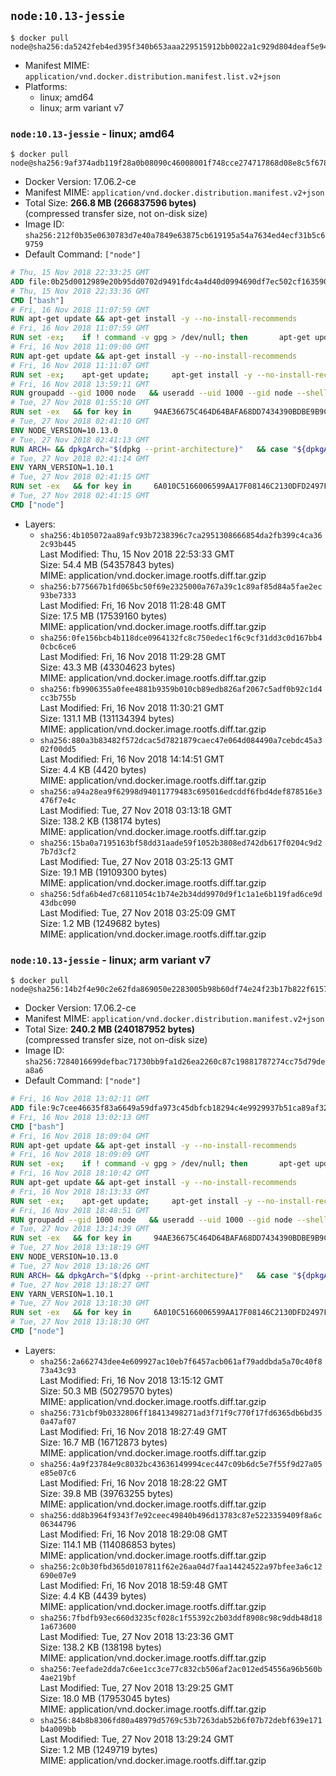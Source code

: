 ## `node:10.13-jessie`

```console
$ docker pull node@sha256:da5242feb4ed395f340b653aaa229515912bb0022a1c929d804deaf5e94a3b5d
```

-	Manifest MIME: `application/vnd.docker.distribution.manifest.list.v2+json`
-	Platforms:
	-	linux; amd64
	-	linux; arm variant v7

### `node:10.13-jessie` - linux; amd64

```console
$ docker pull node@sha256:9af374adb119f28a0b08090c46008001f748cce274717868d08e8c5f67875770
```

-	Docker Version: 17.06.2-ce
-	Manifest MIME: `application/vnd.docker.distribution.manifest.v2+json`
-	Total Size: **266.8 MB (266837596 bytes)**  
	(compressed transfer size, not on-disk size)
-	Image ID: `sha256:212f0b35e0630783d7e40a7849e63875cb619195a54a7634ed4ecf31b5c69759`
-	Default Command: `["node"]`

```dockerfile
# Thu, 15 Nov 2018 22:33:25 GMT
ADD file:0b25d0012989e20b95dd0702d9491fdc4a4d40d0994690df7ec502cf163590fe in / 
# Thu, 15 Nov 2018 22:33:36 GMT
CMD ["bash"]
# Fri, 16 Nov 2018 11:07:59 GMT
RUN apt-get update && apt-get install -y --no-install-recommends 		ca-certificates 		curl 		netbase 		wget 	&& rm -rf /var/lib/apt/lists/*
# Fri, 16 Nov 2018 11:07:59 GMT
RUN set -ex; 	if ! command -v gpg > /dev/null; then 		apt-get update; 		apt-get install -y --no-install-recommends 			gnupg 			dirmngr 		; 		rm -rf /var/lib/apt/lists/*; 	fi
# Fri, 16 Nov 2018 11:09:00 GMT
RUN apt-get update && apt-get install -y --no-install-recommends 		bzr 		git 		mercurial 		openssh-client 		subversion 				procps 	&& rm -rf /var/lib/apt/lists/*
# Fri, 16 Nov 2018 11:11:07 GMT
RUN set -ex; 	apt-get update; 	apt-get install -y --no-install-recommends 		autoconf 		automake 		bzip2 		dpkg-dev 		file 		g++ 		gcc 		imagemagick 		libbz2-dev 		libc6-dev 		libcurl4-openssl-dev 		libdb-dev 		libevent-dev 		libffi-dev 		libgdbm-dev 		libgeoip-dev 		libglib2.0-dev 		libjpeg-dev 		libkrb5-dev 		liblzma-dev 		libmagickcore-dev 		libmagickwand-dev 		libncurses5-dev 		libncursesw5-dev 		libpng-dev 		libpq-dev 		libreadline-dev 		libsqlite3-dev 		libssl-dev 		libtool 		libwebp-dev 		libxml2-dev 		libxslt-dev 		libyaml-dev 		make 		patch 		xz-utils 		zlib1g-dev 				$( 			if apt-cache show 'default-libmysqlclient-dev' 2>/dev/null | grep -q '^Version:'; then 				echo 'default-libmysqlclient-dev'; 			else 				echo 'libmysqlclient-dev'; 			fi 		) 	; 	rm -rf /var/lib/apt/lists/*
# Fri, 16 Nov 2018 13:59:11 GMT
RUN groupadd --gid 1000 node   && useradd --uid 1000 --gid node --shell /bin/bash --create-home node
# Tue, 27 Nov 2018 01:55:10 GMT
RUN set -ex   && for key in     94AE36675C464D64BAFA68DD7434390BDBE9B9C5     FD3A5288F042B6850C66B31F09FE44734EB7990E     71DCFD284A79C3B38668286BC97EC7A07EDE3FC1     DD8F2338BAE7501E3DD5AC78C273792F7D83545D     C4F0DFFF4E8C1A8236409D08E73BC641CC11F4C8     B9AE9905FFD7803F25714661B63B535A4C206CA9     56730D5401028683275BD23C23EFEFE93C4CFFFE     77984A986EBC2AA786BC0F66B01FBB92821C587A     8FCCA13FEF1D0C2E91008E09770F7A9A5AE15600   ; do     gpg --batch --keyserver hkp://p80.pool.sks-keyservers.net:80 --recv-keys "$key" ||     gpg --batch --keyserver hkp://ipv4.pool.sks-keyservers.net --recv-keys "$key" ||     gpg --batch --keyserver hkp://pgp.mit.edu:80 --recv-keys "$key" ;   done
# Tue, 27 Nov 2018 02:41:10 GMT
ENV NODE_VERSION=10.13.0
# Tue, 27 Nov 2018 02:41:13 GMT
RUN ARCH= && dpkgArch="$(dpkg --print-architecture)"   && case "${dpkgArch##*-}" in     amd64) ARCH='x64';;     ppc64el) ARCH='ppc64le';;     s390x) ARCH='s390x';;     arm64) ARCH='arm64';;     armhf) ARCH='armv7l';;     i386) ARCH='x86';;     *) echo "unsupported architecture"; exit 1 ;;   esac   && curl -fsSLO --compressed "https://nodejs.org/dist/v$NODE_VERSION/node-v$NODE_VERSION-linux-$ARCH.tar.xz"   && curl -fsSLO --compressed "https://nodejs.org/dist/v$NODE_VERSION/SHASUMS256.txt.asc"   && gpg --batch --decrypt --output SHASUMS256.txt SHASUMS256.txt.asc   && grep " node-v$NODE_VERSION-linux-$ARCH.tar.xz\$" SHASUMS256.txt | sha256sum -c -   && tar -xJf "node-v$NODE_VERSION-linux-$ARCH.tar.xz" -C /usr/local --strip-components=1 --no-same-owner   && rm "node-v$NODE_VERSION-linux-$ARCH.tar.xz" SHASUMS256.txt.asc SHASUMS256.txt   && ln -s /usr/local/bin/node /usr/local/bin/nodejs
# Tue, 27 Nov 2018 02:41:14 GMT
ENV YARN_VERSION=1.10.1
# Tue, 27 Nov 2018 02:41:15 GMT
RUN set -ex   && for key in     6A010C5166006599AA17F08146C2130DFD2497F5   ; do     gpg --batch --keyserver hkp://p80.pool.sks-keyservers.net:80 --recv-keys "$key" ||     gpg --batch --keyserver hkp://ipv4.pool.sks-keyservers.net --recv-keys "$key" ||     gpg --batch --keyserver hkp://pgp.mit.edu:80 --recv-keys "$key" ;   done   && curl -fsSLO --compressed "https://yarnpkg.com/downloads/$YARN_VERSION/yarn-v$YARN_VERSION.tar.gz"   && curl -fsSLO --compressed "https://yarnpkg.com/downloads/$YARN_VERSION/yarn-v$YARN_VERSION.tar.gz.asc"   && gpg --batch --verify yarn-v$YARN_VERSION.tar.gz.asc yarn-v$YARN_VERSION.tar.gz   && mkdir -p /opt   && tar -xzf yarn-v$YARN_VERSION.tar.gz -C /opt/   && ln -s /opt/yarn-v$YARN_VERSION/bin/yarn /usr/local/bin/yarn   && ln -s /opt/yarn-v$YARN_VERSION/bin/yarnpkg /usr/local/bin/yarnpkg   && rm yarn-v$YARN_VERSION.tar.gz.asc yarn-v$YARN_VERSION.tar.gz
# Tue, 27 Nov 2018 02:41:15 GMT
CMD ["node"]
```

-	Layers:
	-	`sha256:4b105072aa89afc93b7238396c7ca2951308666854da2fb399c4ca362c93b445`  
		Last Modified: Thu, 15 Nov 2018 22:53:33 GMT  
		Size: 54.4 MB (54357843 bytes)  
		MIME: application/vnd.docker.image.rootfs.diff.tar.gzip
	-	`sha256:b775667b1fd065bc50f69e2325000a767a39c1c89af85d84a5fae2ec93be7333`  
		Last Modified: Fri, 16 Nov 2018 11:28:48 GMT  
		Size: 17.5 MB (17539160 bytes)  
		MIME: application/vnd.docker.image.rootfs.diff.tar.gzip
	-	`sha256:0fe156bcb4b118dce0964132fc8c750edec1f6c9cf31dd3c0d167bb40cbc6ce6`  
		Last Modified: Fri, 16 Nov 2018 11:29:28 GMT  
		Size: 43.3 MB (43304623 bytes)  
		MIME: application/vnd.docker.image.rootfs.diff.tar.gzip
	-	`sha256:fb9906355a0fee4881b9359b010cb89edb826af2067c5adf0b92c1d4cc3b755b`  
		Last Modified: Fri, 16 Nov 2018 11:30:21 GMT  
		Size: 131.1 MB (131134394 bytes)  
		MIME: application/vnd.docker.image.rootfs.diff.tar.gzip
	-	`sha256:880a3b83482f572dcac5d7821879caec47e064d084490a7cebdc45a302f00dd5`  
		Last Modified: Fri, 16 Nov 2018 14:14:51 GMT  
		Size: 4.4 KB (4420 bytes)  
		MIME: application/vnd.docker.image.rootfs.diff.tar.gzip
	-	`sha256:a94a28ea9f62998d94011779483c695016edcddf6fbd4def878516e3476f7e4c`  
		Last Modified: Tue, 27 Nov 2018 03:13:18 GMT  
		Size: 138.2 KB (138174 bytes)  
		MIME: application/vnd.docker.image.rootfs.diff.tar.gzip
	-	`sha256:15ba0a7195163bf58dd31aade59f1052b3808ed742db617f0204c9d27b7d3cf2`  
		Last Modified: Tue, 27 Nov 2018 03:25:13 GMT  
		Size: 19.1 MB (19109300 bytes)  
		MIME: application/vnd.docker.image.rootfs.diff.tar.gzip
	-	`sha256:5dfa6b4ed7c6811054c1b74e2b34dd9970d9f1c1a1e6b119fad6ce9d43dbc090`  
		Last Modified: Tue, 27 Nov 2018 03:25:09 GMT  
		Size: 1.2 MB (1249682 bytes)  
		MIME: application/vnd.docker.image.rootfs.diff.tar.gzip

### `node:10.13-jessie` - linux; arm variant v7

```console
$ docker pull node@sha256:14b2f4e90c2e62fda869050e2283005b98b60df74e24f23b17b822f6157a5613
```

-	Docker Version: 17.06.2-ce
-	Manifest MIME: `application/vnd.docker.distribution.manifest.v2+json`
-	Total Size: **240.2 MB (240187952 bytes)**  
	(compressed transfer size, not on-disk size)
-	Image ID: `sha256:7284016699defbac71730bb9fa1d26ea2260c87c19881787274cc75d79dea8a6`
-	Default Command: `["node"]`

```dockerfile
# Fri, 16 Nov 2018 13:02:11 GMT
ADD file:9c7cee46635f83a6649a59dfa973c45dbfcb18294c4e9929937b51ca89af3242 in / 
# Fri, 16 Nov 2018 13:02:13 GMT
CMD ["bash"]
# Fri, 16 Nov 2018 18:09:04 GMT
RUN apt-get update && apt-get install -y --no-install-recommends 		ca-certificates 		curl 		netbase 		wget 	&& rm -rf /var/lib/apt/lists/*
# Fri, 16 Nov 2018 18:09:09 GMT
RUN set -ex; 	if ! command -v gpg > /dev/null; then 		apt-get update; 		apt-get install -y --no-install-recommends 			gnupg 			dirmngr 		; 		rm -rf /var/lib/apt/lists/*; 	fi
# Fri, 16 Nov 2018 18:10:42 GMT
RUN apt-get update && apt-get install -y --no-install-recommends 		bzr 		git 		mercurial 		openssh-client 		subversion 				procps 	&& rm -rf /var/lib/apt/lists/*
# Fri, 16 Nov 2018 18:13:33 GMT
RUN set -ex; 	apt-get update; 	apt-get install -y --no-install-recommends 		autoconf 		automake 		bzip2 		dpkg-dev 		file 		g++ 		gcc 		imagemagick 		libbz2-dev 		libc6-dev 		libcurl4-openssl-dev 		libdb-dev 		libevent-dev 		libffi-dev 		libgdbm-dev 		libgeoip-dev 		libglib2.0-dev 		libjpeg-dev 		libkrb5-dev 		liblzma-dev 		libmagickcore-dev 		libmagickwand-dev 		libncurses5-dev 		libncursesw5-dev 		libpng-dev 		libpq-dev 		libreadline-dev 		libsqlite3-dev 		libssl-dev 		libtool 		libwebp-dev 		libxml2-dev 		libxslt-dev 		libyaml-dev 		make 		patch 		xz-utils 		zlib1g-dev 				$( 			if apt-cache show 'default-libmysqlclient-dev' 2>/dev/null | grep -q '^Version:'; then 				echo 'default-libmysqlclient-dev'; 			else 				echo 'libmysqlclient-dev'; 			fi 		) 	; 	rm -rf /var/lib/apt/lists/*
# Fri, 16 Nov 2018 18:48:51 GMT
RUN groupadd --gid 1000 node   && useradd --uid 1000 --gid node --shell /bin/bash --create-home node
# Tue, 27 Nov 2018 13:14:39 GMT
RUN set -ex   && for key in     94AE36675C464D64BAFA68DD7434390BDBE9B9C5     FD3A5288F042B6850C66B31F09FE44734EB7990E     71DCFD284A79C3B38668286BC97EC7A07EDE3FC1     DD8F2338BAE7501E3DD5AC78C273792F7D83545D     C4F0DFFF4E8C1A8236409D08E73BC641CC11F4C8     B9AE9905FFD7803F25714661B63B535A4C206CA9     56730D5401028683275BD23C23EFEFE93C4CFFFE     77984A986EBC2AA786BC0F66B01FBB92821C587A     8FCCA13FEF1D0C2E91008E09770F7A9A5AE15600   ; do     gpg --batch --keyserver hkp://p80.pool.sks-keyservers.net:80 --recv-keys "$key" ||     gpg --batch --keyserver hkp://ipv4.pool.sks-keyservers.net --recv-keys "$key" ||     gpg --batch --keyserver hkp://pgp.mit.edu:80 --recv-keys "$key" ;   done
# Tue, 27 Nov 2018 13:18:19 GMT
ENV NODE_VERSION=10.13.0
# Tue, 27 Nov 2018 13:18:26 GMT
RUN ARCH= && dpkgArch="$(dpkg --print-architecture)"   && case "${dpkgArch##*-}" in     amd64) ARCH='x64';;     ppc64el) ARCH='ppc64le';;     s390x) ARCH='s390x';;     arm64) ARCH='arm64';;     armhf) ARCH='armv7l';;     i386) ARCH='x86';;     *) echo "unsupported architecture"; exit 1 ;;   esac   && curl -fsSLO --compressed "https://nodejs.org/dist/v$NODE_VERSION/node-v$NODE_VERSION-linux-$ARCH.tar.xz"   && curl -fsSLO --compressed "https://nodejs.org/dist/v$NODE_VERSION/SHASUMS256.txt.asc"   && gpg --batch --decrypt --output SHASUMS256.txt SHASUMS256.txt.asc   && grep " node-v$NODE_VERSION-linux-$ARCH.tar.xz\$" SHASUMS256.txt | sha256sum -c -   && tar -xJf "node-v$NODE_VERSION-linux-$ARCH.tar.xz" -C /usr/local --strip-components=1 --no-same-owner   && rm "node-v$NODE_VERSION-linux-$ARCH.tar.xz" SHASUMS256.txt.asc SHASUMS256.txt   && ln -s /usr/local/bin/node /usr/local/bin/nodejs
# Tue, 27 Nov 2018 13:18:27 GMT
ENV YARN_VERSION=1.10.1
# Tue, 27 Nov 2018 13:18:30 GMT
RUN set -ex   && for key in     6A010C5166006599AA17F08146C2130DFD2497F5   ; do     gpg --batch --keyserver hkp://p80.pool.sks-keyservers.net:80 --recv-keys "$key" ||     gpg --batch --keyserver hkp://ipv4.pool.sks-keyservers.net --recv-keys "$key" ||     gpg --batch --keyserver hkp://pgp.mit.edu:80 --recv-keys "$key" ;   done   && curl -fsSLO --compressed "https://yarnpkg.com/downloads/$YARN_VERSION/yarn-v$YARN_VERSION.tar.gz"   && curl -fsSLO --compressed "https://yarnpkg.com/downloads/$YARN_VERSION/yarn-v$YARN_VERSION.tar.gz.asc"   && gpg --batch --verify yarn-v$YARN_VERSION.tar.gz.asc yarn-v$YARN_VERSION.tar.gz   && mkdir -p /opt   && tar -xzf yarn-v$YARN_VERSION.tar.gz -C /opt/   && ln -s /opt/yarn-v$YARN_VERSION/bin/yarn /usr/local/bin/yarn   && ln -s /opt/yarn-v$YARN_VERSION/bin/yarnpkg /usr/local/bin/yarnpkg   && rm yarn-v$YARN_VERSION.tar.gz.asc yarn-v$YARN_VERSION.tar.gz
# Tue, 27 Nov 2018 13:18:30 GMT
CMD ["node"]
```

-	Layers:
	-	`sha256:2a662743dee4e609927ac10eb7f6457acb061af79addbda5a70c40f873a43c93`  
		Last Modified: Fri, 16 Nov 2018 13:15:12 GMT  
		Size: 50.3 MB (50279570 bytes)  
		MIME: application/vnd.docker.image.rootfs.diff.tar.gzip
	-	`sha256:731cbf9b0332806ff18413498271ad3f71f9c770f17fd6365db6bd350a47af07`  
		Last Modified: Fri, 16 Nov 2018 18:27:49 GMT  
		Size: 16.7 MB (16712873 bytes)  
		MIME: application/vnd.docker.image.rootfs.diff.tar.gzip
	-	`sha256:4a9f23784e9c8032bc43636149994cec447c09b6dc5e7f55f9d27a05e85e07c6`  
		Last Modified: Fri, 16 Nov 2018 18:28:22 GMT  
		Size: 39.8 MB (39763255 bytes)  
		MIME: application/vnd.docker.image.rootfs.diff.tar.gzip
	-	`sha256:dd8b3964f9343f7e92ceec49840b496d13783c87e5223359409f8a6c06344796`  
		Last Modified: Fri, 16 Nov 2018 18:29:08 GMT  
		Size: 114.1 MB (114086853 bytes)  
		MIME: application/vnd.docker.image.rootfs.diff.tar.gzip
	-	`sha256:2c0b30fbd365d0107811f62e26aa04d7faa14424522a97bfee3a6c12690e07e9`  
		Last Modified: Fri, 16 Nov 2018 18:59:48 GMT  
		Size: 4.4 KB (4439 bytes)  
		MIME: application/vnd.docker.image.rootfs.diff.tar.gzip
	-	`sha256:7fbdfb93ec660d3235cf028c1f55392c2b03ddf8908c98c9ddb48d181a673600`  
		Last Modified: Tue, 27 Nov 2018 13:23:36 GMT  
		Size: 138.2 KB (138198 bytes)  
		MIME: application/vnd.docker.image.rootfs.diff.tar.gzip
	-	`sha256:7eefade2dda7c6ee1cc3ce77c832cb506af2ac012ed54556a96b560b4ae219bf`  
		Last Modified: Tue, 27 Nov 2018 13:29:25 GMT  
		Size: 18.0 MB (17953045 bytes)  
		MIME: application/vnd.docker.image.rootfs.diff.tar.gzip
	-	`sha256:84b8b8306fd80a48979d5769c53b7263dab52b6f07b72debf639e171b4a009bb`  
		Last Modified: Tue, 27 Nov 2018 13:29:24 GMT  
		Size: 1.2 MB (1249719 bytes)  
		MIME: application/vnd.docker.image.rootfs.diff.tar.gzip
